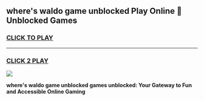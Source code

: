 
## where's waldo game unblocked Play Online 👋 Unblocked Games
<h3>
<a href="https://premium.freeplayer.one?title=where's_waldo_game_unblocked&ref=19F">CLICK TO PLAY</a></h3>
<hr>

<h3>
<a href="https://premium.freeplayer.one?title=where's_waldo_game_unblocked&ref=19F">CLICK 2 PLAY</a>
  
</h3>

<a href="https://premium.freeplayer.one?title=where's_waldo_game_unblocked&ref=19F"><img src="https://clearcache.store/games.png"></a>


**where's waldo game unblocked games unblocked: Your Gateway to Fun and Accessible Online Gaming**
